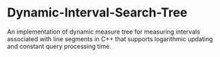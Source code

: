 # Dynamic-Interval-Search-Tree

An implementation of dynamic measure tree for measuring intervals associated with line segments in C++ that supports logarithmic updating and constant query processing time.
